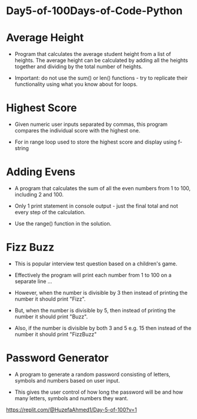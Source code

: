 # Day5-of-100Days-of-Code-Python
# Average Height

* Program that calculates the average student height from a list of heights. The average height can be calculated by adding all the heights together and dividing by the total number of heights.

* Important: do not use the sum() or len() functions - try to replicate their functionality using what you know about for loops.

# Highest Score

* Given numeric user inputs separated by commas, this program compares the individual score with the highest one.

* For in range loop used to store the highest score and display using f-string

# Adding Evens

* A program that calculates the sum of all the even numbers from 1 to 100, including 2 and 100.

* Only 1 print statement in console output - just the final total and not every step of the calculation.

* Use the range() function in the solution.

# Fizz Buzz

* This is popular interview test question based on a children's game.

* Effectively the program will print each number from 1 to 100 on a separate line ...

* However, when the number is divisible by 3 then instead of printing the number it should print "Fizz".

* But, when the number is divisible by 5, then instead of printing the number it should print "Buzz".

* Also, if the number is divisible by both 3 and 5 e.g. 15 then instead of the number it should print "FizzBuzz"

# Password Generator

* A program to generate a random password consisting of letters, symbols and numbers based on user input.

* This gives the user control of how long the password will be and how many letters, symbols and numbers they want.

https://replit.com/@HuzefaAhmed1/Day-5-of-100?v=1
